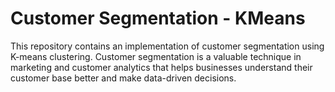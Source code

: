 # Customer Segmentation - KMeans
This repository contains an implementation of customer segmentation using K-means clustering. Customer segmentation is a valuable technique in marketing and customer analytics that helps businesses understand their customer base better and make data-driven decisions.
